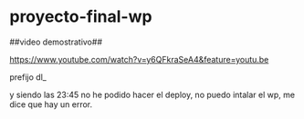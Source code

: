 # proyecto-final-wp

##video demostrativo##

https://www.youtube.com/watch?v=y6QFkraSeA4&feature=youtu.be


prefijo dl_

y siendo las 23:45 no he podido hacer el deploy, no puedo intalar el wp, me dice que hay un error.
